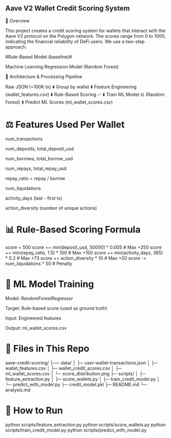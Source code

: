  ##  Aave V2 Wallet Credit Scoring System

🧐 Overview

This project creates a credit scoring system for wallets that interact with the Aave V2 protocol on the Polygon network. The scores range from 0 to 1000, indicating the financial reliability of DeFi users. We use a two-step approach:

#Rule-Based Model (baseline)#

Machine Learning Regression Model (Random Forest)

🔄 Architecture & Processing Pipeline

Raw JSON (~100K tx)
     ⬇️
Group by wallet
     ⬇️
Feature Engineering (wallet_features.csv)
     ⬇️
Rule-Based Scoring ✅
     ⬇️
Train ML Model ⚖️ (Random Forest)
     ⬇️
Predict ML Scores (ml_wallet_scores.csv)


# ⚖️ Features Used Per Wallet 

num_transactions

num_deposits, total_deposit_usd

num_borrows, total_borrow_usd

num_repays, total_repay_usd

repay_ratio = repay / borrow

num_liquidations

activity_days (last - first tx)

action_diversity (number of unique actions)

# 📊 Rule-Based Scoring Formula 

score = 500
score += min(deposit_usd, 50000) * 0.005        # Max +250
score += min(repay_ratio, 1.5) * 100            # Max +150
score += min(activity_days, 365) * 0.2          # Max +73
score += action_diversity * 10                  # Max +50
score -= num_liquidations * 50                  # Penalty

# 🚀 ML Model Training 

Model: RandomForestRegressor

Target: Rule-based score (used as ground truth)

Input: Engineered features

Output: ml_wallet_scores.csv

# 📄 Files in This Repo 
aave-credit-scoring/
├── data/
│   ├─ user-wallet-transactions.json
│   ├─ wallet_features.csv
│   ├─ wallet_credit_scores.csv
│   ├─ ml_wallet_scores.csv
│   └─ score_distribution.png
├─ scripts/
│   ├─ feature_extraction.py
│   ├─ score_wallets.py
│   ├─ train_credit_model.py
│   └─ predict_with_model.py
├─ credit_model.pkl
├─ README.md
└─ analysis.md

# 📃 How to Run
python scripts/feature_extraction.py
python scripts/score_wallets.py
python scripts/train_credit_model.py
python scripts/predict_with_model.py



